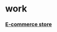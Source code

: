 # work

<h3><a href="http://office.h3techs.com/parkash/template1/index.php">E-commerce store<a/><h3/>
  
